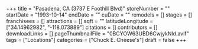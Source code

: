 +++
title = "Pasadena, CA (3737 E Foothill Blvd)"
storeNumber = ""
startDate = "1993-10-14"
endDate = ""
cuDate = ""
remodels = []
stages = []
franchisees = []
attractions = []
sqft = ""
latitudeLongitude = ["34.14962982", "-118.073889"]
citations = []
contributors = []
downloadLinks = []
pageThumbnailFile = "0BCYOW63UBD6CwjykNld.avif"
tags = ["Locations"]
categories = ["Chuck E. Cheese's"]
draft = false
+++

